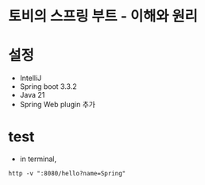 # 토비의 스프링 부트 - 이해와 원리

# 설정
- IntelliJ
- Spring boot 3.3.2
- Java 21
- Spring Web plugin 추가

# test
- in terminal,
```
http -v ":8080/hello?name=Spring"
```
